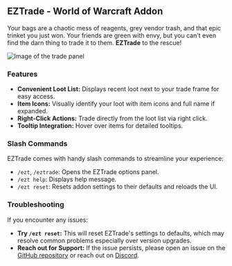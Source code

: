 ## EZTrade - World of Warcraft Addon

Your bags are a chaotic mess of reagents, grey vendor trash, and that epic trinket you just won. Your friends are green with envy, but you can't even find the darn thing to trade it to them. **EZTrade** to the rescue!

![Image of the trade panel](https://cdn.pinta.land/ezt/ezt1.png)

### Features

* **Convenient Loot List:** Displays recent loot next to your trade frame for easy access.
* **Item Icons:**  Visually identify your loot with item icons and full name if expanded.
* **Right-Click Actions:** Trade directly from the loot list via right click.
* **Tooltip Integration:** Hover over items for detailed tooltips.

### Slash Commands

EZTrade comes with handy slash commands to streamline your experience:

*   `/ezt`, `/eztrade`: Opens the EZTrade options panel.
*   `/ezt help`:  Displays help message.
*   `/ezt reset`: Resets addon settings to their defaults and reloads the UI.

### Troubleshooting

If you encounter any issues:

* **Try `/ezt reset`:** This will reset EZTrade's settings to defaults, which may resolve common problems especially over version upgrades.
* **Reach out for Support:** If the issue persists, please open an issue on the [GitHub repository](https://github.com/Pinta365/EZTrade/issues) or reach out on [Discord](https://discord.gg/e7wuPgnSYC).
